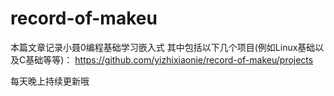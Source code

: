 # record-of-makeu
本篇文章记录小聂0编程基础学习嵌入式
其中包括以下几个项目(例如Linux基础以及C基础等等)：
https://github.com/yizhixiaonie/record-of-makeu/projects

每天晚上持续更新哦
